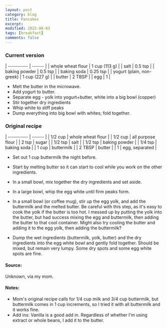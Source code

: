 ```yaml
---
layout: post
category: blog
title: Pancakes
excerpt:
modified: 2022-08-03
tags: [breakfast]
comments: false
---
```


### Current version

| ---------- | ------ |
| whole wheat flour | 1 cup (113 g) |
| salt | 0.5 tsp |
| baking powder | 0.5 tsp |
| baking soda | 0.25 tsp |
| yogurt (plain, non-greek) | 1 cup (227 g) |
| butter | 2 TBSP |
| egg | 1 |

- Melt the butter in the microwave.
- Add yogurt to butter.
- Separate egg - yolk into yogurt+butter, white into a big bowl (copper)
- Stir together dry ingredients
- Whip white to stiff peaks
- Dump everything into big bowl with whites; fold together.


### Original recipe

| ---------- | ------ |
| 1/2 cup | whole wheat flour |
| 1/2 cup | all purpose flour |
| 2 tsp | sugar |
| 1/2 tsp | salt |
| 1/2 tsp | baking powder |
| 1/4 tsp | baking soda |
| 1 cup | buttermilk |
| 2 TBSP | butter |
| 1 | egg, separated |

- Set out 1 cup buttermilk the night before.

- Start by melting butter so it can start to cool while you work on the other ingredients.

- In a small bowl, mix together the dry ingredients and set aside.

- In a large bowl, whip the egg white until firm peaks form.

- In a small bowl (or coffee mug), stir up the egg yolk, and add the buttermilk and the melted butter.  Be careful with this step, as it's easy to cook the yolk if the butter is too hot.  I messed up by putting the yolk into the butter, but had success mixing the egg and buttermilk, then adding the butter to that cool container.  Might also try cooling the butter and adding it to the egg yolk, then adding the buttermilk?

- Dump the wet ingredients (buttermilk, yolk, butter) and the dry ingredients into the egg white bowl and gently fold together.  Should be mixed, but remain very lumpy.  Some dry spots and some egg white spots are fine.

#### Source:
Unknown, via my mom.

#### Notes:
- Mom's original recipe calls for 1/4 cup milk and 3/4 cup buttermilk, but buttermilk comes in 1 cup increments, so I tried it with all buttermilk and it works fine.
- Add ins: Vanilla is a good add in.  Regardless of whether I'm using extract or whole beans, I add it to the butter.
